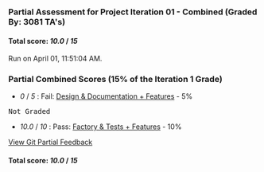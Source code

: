### Partial Assessment for Project Iteration 01 - Combined (Graded By: 3081 TA's)

#### Total score: _10.0_ / _15_

Run on April 01, 11:51:04 AM.


### Partial Combined Scores (15% of the Iteration 1 Grade)

+  _0_ / _5_ : Fail: [Design & Documentation + Features](Proj_01_DesignDoc_Assessment.md) - 5%

<pre>Not Graded
</pre>



+  _10.0_ / _10_ : Pass: [Factory & Tests + Features](Proj_01_FactoryTests_Assessment.md) - 10%




[View Git Partial Feedback](Proj_01_GitPartial_Assessment.md)

#### Total score: _10.0_ / _15_

